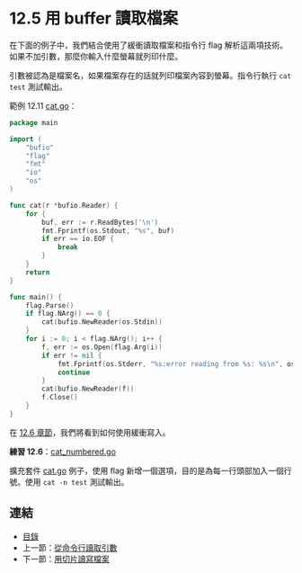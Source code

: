 # 12.5 用 buffer 讀取檔案

在下面的例子中，我們結合使用了緩衝讀取檔案和指令行 flag 解析這兩項技術。如果不加引數，那麼你輸入什麼螢幕就列印什麼。

引數被認為是檔案名，如果檔案存在的話就列印檔案內容到螢幕。指令行執行 `cat test` 測試輸出。

範例 12.11 [cat.go](examples/chapter_12/cat.go)：

```go
package main

import (
	"bufio"
	"flag"
	"fmt"
	"io"
	"os"
)

func cat(r *bufio.Reader) {
	for {
		buf, err := r.ReadBytes('\n')
		fmt.Fprintf(os.Stdout, "%s", buf)
		if err == io.EOF {
			break
		}
	}
	return
}

func main() {
	flag.Parse()
	if flag.NArg() == 0 {
		cat(bufio.NewReader(os.Stdin))
	}
	for i := 0; i < flag.NArg(); i++ {
		f, err := os.Open(flag.Arg(i))
		if err != nil {
			fmt.Fprintf(os.Stderr, "%s:error reading from %s: %s\n", os.Args[0], flag.Arg(i), err.Error())
			continue
		}
		cat(bufio.NewReader(f))
		f.Close()
	}
}
```

在 [12.6 章節](12.6.md)，我們將看到如何使用緩衝寫入。

**練習 12.6**：[cat_numbered.go](exercises/chapter_12/cat_numbered.go)

擴充套件 [cat.go](exercises/chapter_12/cat.go) 例子，使用 flag 新增一個選項，目的是為每一行頭部加入一個行號。使用 `cat -n test` 測試輸出。

## 連結

- [目錄](directory.md)
- 上一節：[從命令行讀取引數](12.4.md)
- 下一節：[用切片讀寫檔案](12.6.md)
